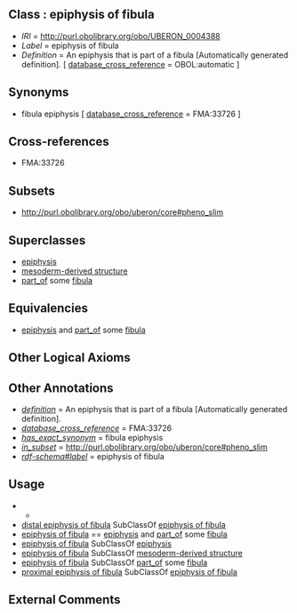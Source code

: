 
## Class : epiphysis of fibula

 * *IRI* = http://purl.obolibrary.org/obo/UBERON_0004388
 * *Label* = epiphysis of fibula
 * *Definition* = An epiphysis that is part of a fibula [Automatically generated definition]. [ [database_cross_reference](../../ef/oboInOwl#hasDbXref.md) = OBOL:automatic ]

## Synonyms

 * fibula epiphysis [ [database_cross_reference](../../ef/oboInOwl#hasDbXref.md) = FMA:33726 ]

## Cross-references

 * FMA:33726

## Subsets

 * http://purl.obolibrary.org/obo/uberon/core#pheno_slim

## Superclasses

 * [epiphysis](../../UBERON/37/UBERON_0001437.md)
 * [mesoderm-derived structure](../../UBERON/20/UBERON_0004120.md)
 * [part_of](../../BFO/50/BFO_0000050.md) some [fibula](../../UBERON/46/UBERON_0001446.md)

## Equivalencies

 * [epiphysis](../../UBERON/37/UBERON_0001437.md) and [part_of](../../BFO/50/BFO_0000050.md) some [fibula](../../UBERON/46/UBERON_0001446.md)

## Other Logical Axioms


## Other Annotations

 * *[definition](../../IAO/15/IAO_0000115.md)* = An epiphysis that is part of a fibula [Automatically generated definition].
 * *[database_cross_reference](../../ef/oboInOwl#hasDbXref.md)* = FMA:33726
 * *[has_exact_synonym](../../ym/oboInOwl#hasExactSynonym.md)* = fibula epiphysis
 * *[in_subset](../../et/oboInOwl#inSubset.md)* = http://purl.obolibrary.org/obo/uberon/core#pheno_slim
 * *[rdf-schema#label](../../el/rdf-schema#label.md)* = epiphysis of fibula

## Usage

 * -
 * [distal epiphysis of fibula](../../UBERON/10/UBERON_0004410.md) SubClassOf [epiphysis of fibula](../../UBERON/88/UBERON_0004388.md)
 * [epiphysis of fibula](../../UBERON/88/UBERON_0004388.md) == [epiphysis](../../UBERON/37/UBERON_0001437.md) and [part_of](../../BFO/50/BFO_0000050.md) some [fibula](../../UBERON/46/UBERON_0001446.md)
 * [epiphysis of fibula](../../UBERON/88/UBERON_0004388.md) SubClassOf [epiphysis](../../UBERON/37/UBERON_0001437.md)
 * [epiphysis of fibula](../../UBERON/88/UBERON_0004388.md) SubClassOf [mesoderm-derived structure](../../UBERON/20/UBERON_0004120.md)
 * [epiphysis of fibula](../../UBERON/88/UBERON_0004388.md) SubClassOf [part_of](../../BFO/50/BFO_0000050.md) some [fibula](../../UBERON/46/UBERON_0001446.md)
 * [proximal epiphysis of fibula](../../UBERON/75/UBERON_0008775.md) SubClassOf [epiphysis of fibula](../../UBERON/88/UBERON_0004388.md)

## External Comments


